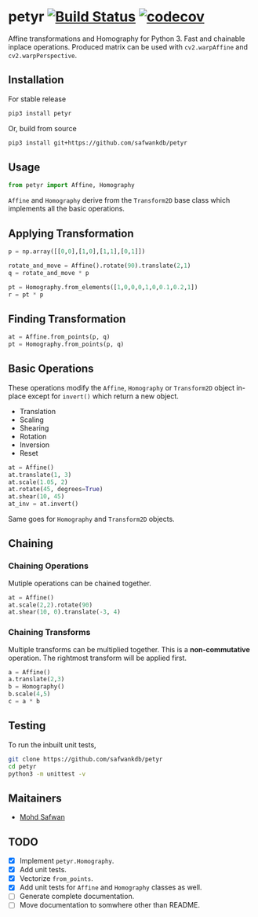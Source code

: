 # petyr [![Build Status](https://travis-ci.org/safwankdb/petyr.svg?branch=master)](https://travis-ci.org/safwankdb/petyr)      [![codecov](https://codecov.io/gh/safwankdb/petyr/branch/master/graph/badge.svg)](https://codecov.io/gh/safwankdb/petyr)

Affine transformations and Homography for Python 3. Fast and chainable inplace operations. Produced matrix can be used with ```cv2.warpAffine``` and ```cv2.warpPerspective```.

## Installation
For stable release
```bash
pip3 install petyr
```
Or, build from source
```bash
pip3 install git+https://github.com/safwankdb/petyr
```
## Usage
```python
from petyr import Affine, Homography
```
```Affine``` and ```Homography``` derive from the ```Transform2D``` base class which implements all the basic operations.

## Applying Transformation
```python
p = np.array([[0,0],[1,0],[1,1],[0,1]])

rotate_and_move = Affine().rotate(90).translate(2,1)
q = rotate_and_move * p

pt = Homography.from_elements([1,0,0,0,1,0,0.1,0.2,1])
r = pt * p
```
## Finding Transformation
```python
at = Affine.from_points(p, q)
pt = Homography.from_points(p, q)
```


## Basic Operations
These operations modify the ```Affine```, ```Homography``` or ```Transform2D``` object in-place except for ```invert()``` which return a new object.
- Translation
- Scaling
- Shearing
- Rotation
- Inversion
- Reset

```python
at = Affine()
at.translate(1, 3)
at.scale(1.05, 2)
at.rotate(45, degrees=True)
at.shear(10, 45)
at_inv = at.invert()
```
Same goes for ```Homography``` and ```Transform2D``` objects.
## Chaining
### Chaining Operations
Mutiple operations can be chained together.
```python
at = Affine()
at.scale(2,2).rotate(90)
at.shear(10, 0).translate(-3, 4)
```

### Chaining Transforms
Multiple transforms can be multiplied together. This is a **non-commutative** operation. The rightmost transform will be applied first.
```python
a = Affine()
a.translate(2,3)
b = Homography()
b.scale(4,5)
c = a * b
```

## Testing
To run the inbuilt unit tests,

```bash
git clone https://github.com/safwankdb/petyr
cd petyr
python3 -m unittest -v
```

## Maitainers
- [Mohd Safwan](https://github.com/safwankdb)

## TODO
- [x] Implement ```petyr.Homography```.
- [x] Add unit tests.
- [x] Vectorize ```from_points```.
- [x] Add unit tests for ```Affine``` and ```Homography``` classes as well.
- [ ] Generate complete documentation.
- [ ] Move documentation to somwhere other than README.
